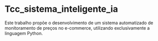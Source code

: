 # Tcc_sistema_inteligente_ia
Este trabalho propõe o desenvolvimento de um sistema automatizado de monitoramento de preços no e-commerce, utilizando exclusivamente a linguagem Python. 
